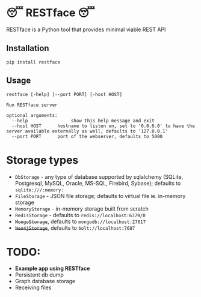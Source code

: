 # 😴 RESTface 😴

RESTface is a Python tool that provides minimal viable REST API

## Installation

```pip install restface```

## Usage

```
restface [-help] [--port PORT] [-host HOST]

Run RESTface server

optional arguments:
  --help                show this help message and exit
  --host HOST      hostname to listen on, set to '0.0.0.0' to have the server available externally as well, defaults to '127.0.0.1'
  --port PORT      port of the webserver, defaults to 5000
```

# Storage types

- `DbStorage` - any type of database supported by sqlalchemy
  (SQLite, Postgresql, MySQL, Oracle, MS-SQL, Firebird, Sybase); defaults to `sqlite:///:memory:`
- `FileStorage` - JSON file storage; defaults to virtual file ie. in-memory storage
- `MemoryStorage` - in-memory storage built from scratch
- `RedisStorage` - defaults to `redis://localhost:6379/0`
- ~~`MongoStorage`~~, defaults to `mongodb://localhost:27017`
- ~~`Neo4jStorage`~~, defaults to `bolt://localhost:7687`

# TODO:
- **Example app using RESTface**
- Persistent db dump
- Graph database storage
- Receiving files
